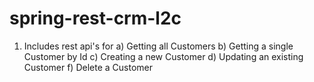 # spring-rest-crm-l2c

1) Includes rest api's for 
  a) Getting all Customers
  b) Getting a single Customer by Id
  c) Creating a new Customer
  d) Updating an existing Customer
  f) Delete a Customer
